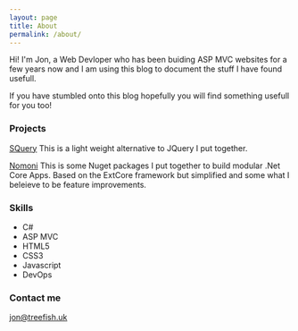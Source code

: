 ```yaml
---
layout: page
title: About
permalink: /about/
---
```


Hi! I'm Jon, a Web Devloper who has been buiding ASP MVC websites for a few years now and I am using this blog to document the stuff I have found usefull. 

If you have stumbled onto this blog hopefully you will find something usefull for you too!  

### Projects

[SQuery](http://treefish.uk/SQuery)
This is a light weight alternative to JQuery I put together.

[Nomoni](https://treefish.uk/nomoni/)
This is some Nuget packages I put together to build modular .Net Core Apps. Based on the ExtCore framework but simplified and some what I beleieve to be feature improvements.

### Skills

* C#
* ASP MVC
* HTML5
* CSS3
* Javascript
* DevOps

### Contact me

[jon@treefish.uk](mailto:jon@treefish.uk)